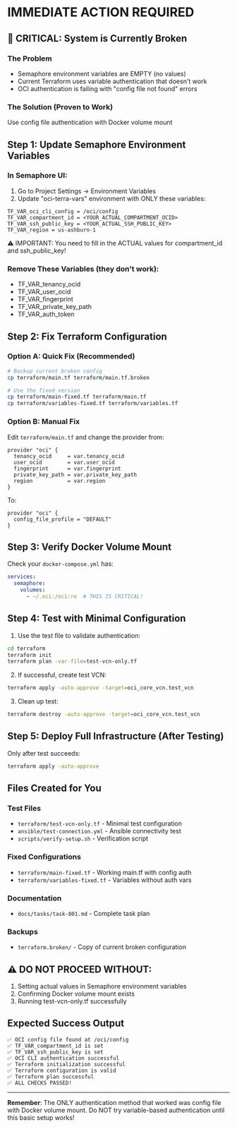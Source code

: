 # IMMEDIATE ACTION REQUIRED

## 🔴 CRITICAL: System is Currently Broken

### The Problem
- Semaphore environment variables are EMPTY (no values)
- Current Terraform uses variable authentication that doesn't work
- OCI authentication is failing with "config file not found" errors

### The Solution (Proven to Work)
Use config file authentication with Docker volume mount

## Step 1: Update Semaphore Environment Variables

### In Semaphore UI:
1. Go to Project Settings → Environment Variables
2. Update "oci-terra-vars" environment with ONLY these variables:

```
TF_VAR_oci_cli_config = /oci/config
TF_VAR_compartment_id = <YOUR_ACTUAL_COMPARTMENT_OCID>
TF_VAR_ssh_public_key = <YOUR_ACTUAL_SSH_PUBLIC_KEY>
TF_VAR_region = us-ashburn-1
```

⚠️ IMPORTANT: You need to fill in the ACTUAL values for compartment_id and ssh_public_key!

### Remove These Variables (they don't work):
- TF_VAR_tenancy_ocid
- TF_VAR_user_ocid
- TF_VAR_fingerprint
- TF_VAR_private_key_path
- TF_VAR_auth_token

## Step 2: Fix Terraform Configuration

### Option A: Quick Fix (Recommended)
```bash
# Backup current broken config
cp terraform/main.tf terraform/main.tf.broken

# Use the fixed version
cp terraform/main-fixed.tf terraform/main.tf
cp terraform/variables-fixed.tf terraform/variables.tf
```

### Option B: Manual Fix
Edit `terraform/main.tf` and change the provider from:
```hcl
provider "oci" {
  tenancy_ocid     = var.tenancy_ocid
  user_ocid        = var.user_ocid
  fingerprint      = var.fingerprint
  private_key_path = var.private_key_path
  region           = var.region
}
```

To:
```hcl
provider "oci" {
  config_file_profile = "DEFAULT"
}
```

## Step 3: Verify Docker Volume Mount

Check your `docker-compose.yml` has:
```yaml
services:
  semaphore:
    volumes:
      - ~/.oci:/oci:ro  # THIS IS CRITICAL!
```

## Step 4: Test with Minimal Configuration

1. Use the test file to validate authentication:
```bash
cd terraform
terraform init
terraform plan -var-file=test-vcn-only.tf
```

2. If successful, create test VCN:
```bash
terraform apply -auto-approve -target=oci_core_vcn.test_vcn
```

3. Clean up test:
```bash
terraform destroy -auto-approve -target=oci_core_vcn.test_vcn
```

## Step 5: Deploy Full Infrastructure (After Testing)

Only after test succeeds:
```bash
terraform apply -auto-approve
```

## Files Created for You

### Test Files
- `terraform/test-vcn-only.tf` - Minimal test configuration
- `ansible/test-connection.yml` - Ansible connectivity test
- `scripts/verify-setup.sh` - Verification script

### Fixed Configurations
- `terraform/main-fixed.tf` - Working main.tf with config auth
- `terraform/variables-fixed.tf` - Variables without auth vars

### Documentation
- `docs/tasks/task-001.md` - Complete task plan

### Backups
- `terraform.broken/` - Copy of current broken configuration

## ⚠️ DO NOT PROCEED WITHOUT:
1. Setting actual values in Semaphore environment variables
2. Confirming Docker volume mount exists
3. Running test-vcn-only.tf successfully

## Expected Success Output
```
✅ OCI config file found at /oci/config
✅ TF_VAR_compartment_id is set
✅ TF_VAR_ssh_public_key is set
✅ OCI CLI authentication successful
✅ Terraform initialization successful
✅ Terraform configuration is valid
✅ Terraform plan successful
✅ ALL CHECKS PASSED!
```

---

**Remember**: The ONLY authentication method that worked was config file with Docker volume mount.
Do NOT try variable-based authentication until this basic setup works!